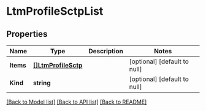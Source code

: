 # LtmProfileSctpList

## Properties
Name | Type | Description | Notes
------------ | ------------- | ------------- | -------------
**Items** | [**[]LtmProfileSctp**](ltm_profile_sctp.md) |  | [optional] [default to null]
**Kind** | **string** |  | [optional] [default to null]

[[Back to Model list]](../README.md#documentation-for-models) [[Back to API list]](../README.md#documentation-for-api-endpoints) [[Back to README]](../README.md)


